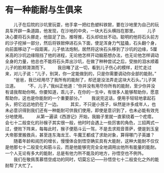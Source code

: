 # 有一种能耐与生俱来
　　儿子在后院的沙坑里玩耍，他手拿一把红色塑料铁锨，要在沙地里为自己的玩具车开辟一条道路，他发现，在沙地的中央，一块大石头横挡在那里。 
　　儿子决心要将石头挪走，他鼓足了劲，推呀推，石头却纹丝不动。聪明的他将石头前方的沙子挖掉一部分，然后将铁锨伸进石头下面，使足浑身力气猛撬，石头翻个身，向前面移动了一段距离，儿子依法炮制，居然将这块石头移到了沙坑的边缘，5厘米高的沙坑边缘阻挡了他的进程，无论他怎样开动脑筋想办法，也无论他怎样调动全身的力量，他总也不能将石头弄出沙坑，在做了种种尝试之后，受挫的泪水顺着儿子的脸颊潸潸而下。 
　　我目睹了这一切，看到儿子伤心的模样，赶忙走过来，对儿子说：“儿子，别哭，你一定能做到的，只是你需要调动你全部的能耐。” 
　　“爸爸，我已经用尽了我所有的能耐了，却还是没法弄走这块大石头。”儿子哭泣道。 
　　“不，儿子，”我纠正他道：“你并没有用尽你所有的能耐，至少你并没有请我帮助你啊。你要知道，乖儿子，在你的一生中，有很多人能够帮助你，愿意帮助你，这也是你能耐的一个重要部分。” 
　　我说完这话，便用手轻轻地拿起石头，把它远远地扔在了一边。 
　　其实，不只是小孩子，纵然是许多成年人，也未必意识得到我们还有一种能耐可供我们使用，即使是意识到了，也未必能有效充分地使用。 
　　从第一遍读《西游记》开始，我脑子里就一直萦绕着一个疙瘩。会七十二般变化的孙猴子其实很一般，他时时会遇上一些厉害的角色，三招两式一过，便败下阵来，每每此时，猴子便筋斗云一驾，不是去求观音菩萨，便是到玉皇大帝那里搬救兵，甚至连东海龙王、牛魔王都成了求助对象，算得哪门子英雄？ 
　　随着年龄和阅历的增长，慢慢体会到悟空确实具有大能耐，这种大能耐不仅仅是他那七十二般变化和筋斗云，而是他能够完完全全地调用出他所有能量的能耐。一个人无论有多大的能耐，总是有他力所不能及的地方，孙悟空也不例外。 
　　我们在敬佩羡慕悟空成功的同时，切莫忘记——孙悟空七十二般变化之外的能耐帮了大忙了。
 